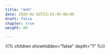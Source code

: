 ```yaml
---
title: "काव्य"
date: 2020-02-02T23:43:45-08:00
draft: false
chapter: true
weight: 40

---
```


{{% children showhidden="false" depth="1" %}}